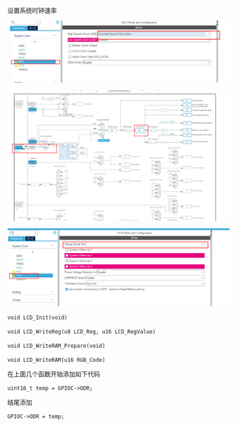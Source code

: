 设置系统时钟速率

![截图](1704caac21a4dbdbd28fef5695cb2a90.png)

![截图](837b85b3be50542bab14ee8df57fe20f.png)

![截图](bb4194ae29264d4cbf55dec9d51d84f1.png)

```c_cpp
void LCD_Init(void)

void LCD_WriteReg(u8 LCD_Reg, u16 LCD_RegValue)

void LCD_WriteRAM_Prepare(void)

void LCD_WriteRAM(u16 RGB_Code)
```

在上面几个函数开始添加如下代码

```c_cpp
uint16_t temp = GPIOC->ODR;
```

结尾添加

```
GPIOC->ODR = temp;
```
